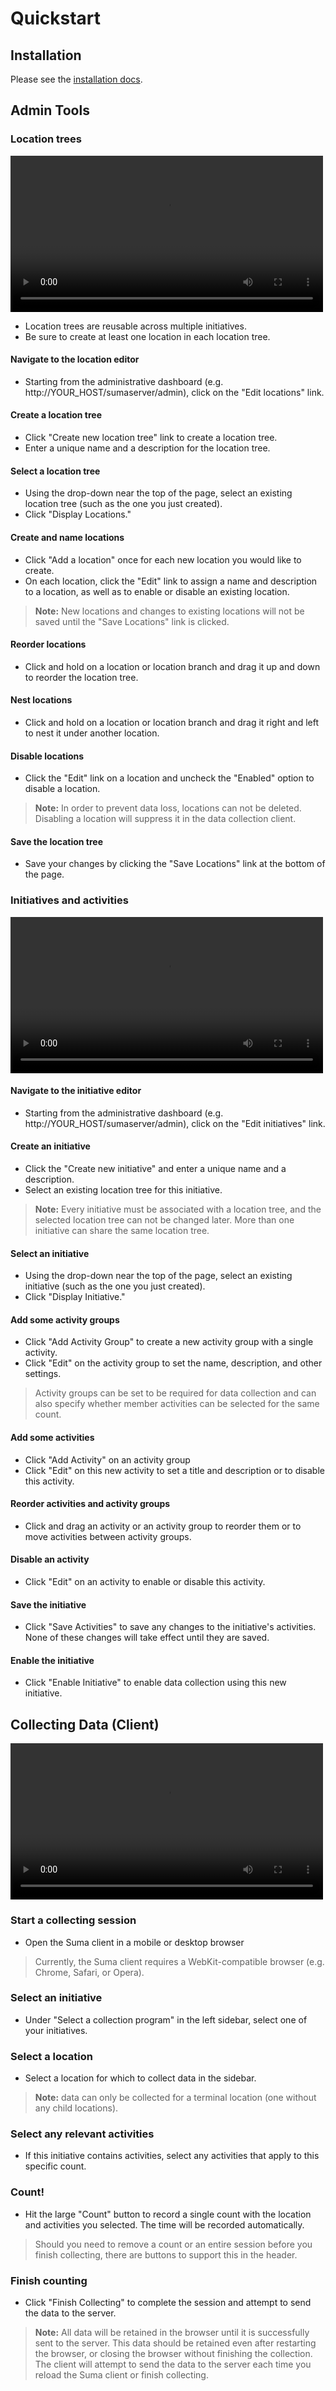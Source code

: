 # Quickstart

## Installation

Please see the [installation docs](installation.md).

## Admin Tools

### Location trees

<video controls style="width: 100%; max-width:500px; height:auto">
  <source src="/movies/location_movie.mp4" type="video/mp4">
  <source src="/movies/location_movie.webm" type="video/webm">
</video>

* Location trees are reusable across multiple initiatives.
* Be sure to create at least one location in each location tree.

#### Navigate to the location editor

* Starting from the administrative dashboard (e.g. http://YOUR_HOST/sumaserver/admin),
  click on the "Edit locations" link.

#### Create a location tree

* Click "Create new location tree" link to create a location tree.
* Enter a unique name and a description for the location tree.

#### Select a location tree

* Using the drop-down near the top of the page, select an existing
  location tree (such as the one you just created).
* Click "Display Locations."

#### Create and name locations

* Click "Add a location" once for each new location you would like to create.
* On each location, click the "Edit" link to assign a name and description
  to a location, as well as to enable or disable an existing location.

> **Note:** New locations and changes to existing locations will not be saved
until the "Save Locations" link is clicked.

#### Reorder locations

* Click and hold on a location or location branch and drag it up and down
  to reorder the location tree.

#### Nest locations

* Click and hold on a location or location branch and drag it right and
  left to nest it under another location.

#### Disable locations

* Click the "Edit" link on a location and uncheck the "Enabled"
  option to disable a location.

> **Note:** In order to prevent data loss, locations can not be deleted.
Disabling a location will suppress it in the data collection client.

#### Save the location tree

* Save your changes by clicking the "Save Locations" link at the bottom of the page.

### Initiatives and activities

<video controls style="width: 100%; max-width:500px; height:auto">
  <source src="/movies/activities_movie.mp4" type="video/mp4">
  <source src="/movies/activities_movie.webm" type="video/webm">
</video>

#### Navigate to the initiative editor

* Starting from the administrative dashboard (e.g. http://YOUR_HOST/sumaserver/admin),
  click on the "Edit initiatives" link.

#### Create an initiative

* Click the "Create new initiative" and enter a unique name and a description.
* Select an existing location tree for this initiative.

> **Note:** Every initiative must be associated with a location tree,
and the selected location tree can not be changed later.
More than one initiative can share the same location tree.

#### Select an initiative

* Using the drop-down near the top of the page, select an existing
  initiative (such as the one you just created).
* Click "Display Initiative."

#### Add some activity groups

* Click "Add Activity Group" to create a new activity group with a single activity.
* Click "Edit" on the activity group to set the name, description, and other settings.

> Activity groups can be set to be required for data collection and can also specify
whether member activities can be selected for the same count.

#### Add some activities

* Click "Add Activity" on an activity group
* Click "Edit" on this new activity to set a title and description
  or to disable this activity.

#### Reorder activities and activity groups

* Click and drag an activity or an activity group to reorder them or to
  move activities between activity groups.

#### Disable an activity

* Click "Edit" on an activity to enable or disable this activity.

#### Save the initiative

* Click "Save Activities" to save any changes to the initiative's activities. None
  of these changes will take effect until they are saved.

#### Enable the initiative

* Click "Enable Initiative" to enable data collection using this new initiative.

## Collecting Data (Client)

<video controls style="width: 100%; max-width:500px; height:auto">
  <source src="/movies/client_movie.mp4" type="video/mp4">
  <source src="/movies/client_movie.webm" type="video/webm">
</video>

### Start a collecting session

* Open the Suma client in a mobile or desktop browser

> Currently, the Suma client requires a WebKit-compatible browser
(e.g. Chrome, Safari, or Opera).

### Select an initiative

* Under "Select a collection program" in the left sidebar, select one of
  your initiatives.

### Select a location

* Select a location for which to collect data in the sidebar.

> **Note:** data can only be collected for a terminal location
(one without any child locations).

### Select any relevant activities

* If this initiative contains activities, select any activities that
  apply to this specific count.

### Count!

* Hit the large "Count" button to record a single count with the location
  and activities you selected. The time will be recorded automatically.

> Should you need to remove a count or an entire session before you finish
collecting, there are buttons to support this in the header.

### Finish counting

* Click "Finish Collecting" to complete the session and attempt to send
  the data to the server.

> **Note:** All data will be retained in the browser until it is successfully
sent to the server. This data should be retained even after restarting the browser,
or closing the browser without finishing the collection. The client will
attempt to send the data to the server each time you reload the Suma client or
finish collecting.
